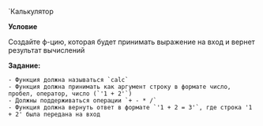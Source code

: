 `Калькулятор

**Условие**

Создайте ф-цию, которая будет принимать выражение на вход и вернет результат вычислений

**Задание:**

    - Функция должна называться `calc`
    - Функция должна принимать как аргумент строку в формате число, пробел, оператор, число (`'1 + 2'`)
    - Должны поддерживаться операции `+ - * /`
    - Функция должна вернуть ответ в формате `'1 + 2 = 3'`, где строка '1 + 2' была передана на вход

